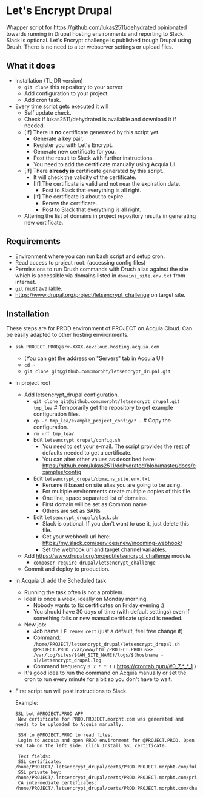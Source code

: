# Let's Encrypt Drupal

Wrapper script for https://github.com/lukas2511/dehydrated opinionated towards running in Drupal hosting environments and reporting to Slack. Slack is optional. Let's Encrypt challenge is published trough Drupal using Drush. There is no need to alter webserver settings or upload files.

## What it does

* Installation (TL;DR version)
  * `git clone` this repository to your server
  * Add configuration to your project.
  * Add cron task.
* Every time script gets executed it will
  * Self update check.
  * Check if lukas2511/dehydrated is available and download it if needed.
  * [If] There is **no** certificate generated by this script yet.
    * Generate a key pair.
    * Register you with Let's Encrypt.
    * Generate new certificate for you.
    * Post the result to Slack with further instructions. 
    * You need to add the certificate manually using Acquia UI.
  * [If] There **already is** certificate generated by this script.
    * It will check the validity of the certificate.
    * [If] The certificate is valid and not near the expiration date.
      * Post to Slack that everything is all right.
    * [If] The certificate is about to expire.
      * Renew the certificate.
      * Post to Slack that everything is all right.
  * Altering the list of domains in project repository results in generating new certificate.

## Requirements

* Environment where you can run bash script and setup cron.
* Read access to project root. (accessing config files)
* Permissions to run Drush commands with Drush alias against the site which is accessible via domains listed in `domains_site.env.txt` from internet.
* `git` must available.
* https://www.drupal.org/project/letsencrypt_challenge on target site.

## Installation

These steps are for PROD environment of PROJECT on Acquia Cloud. Can be easily adapted to other hosting environments.

* `ssh PROJECT.PROD@srv-XXXX.devcloud.hosting.acquia.com`
  * (You can get the address on "Servers" tab in Acquia UI)
  * `cd ~`
  * `git clone git@github.com:morpht/letsencrypt_drupal.git`
* In project root
  * Add letsencrypt_drupal configuration.
    * `git clone git@github.com:morpht/letsencrypt_drupal.git tmp_lea` # Temporarily get the repository to get example configuration files.
    * `cp -r tmp_lea/example_project_config/* .` # Copy the configuration.
    * `rm -rf tmp_lea/`
    * Edit `letsencrypt_drupal/config.sh` 
      * You need to set your e-mail. The script provides the rest of defaults needed to get a certificate.
      * You can alter other values as described here: https://github.com/lukas2511/dehydrated/blob/master/docs/examples/config
    * Edit `letsencrypt_drupal/domains_site.env.txt`
      * Rename it based on site alias you are going to be using.
      * For multiple environments create multiple copies of this file.
      * One line, space separated list of domains.
      * First domain will be set as Common name
      * Others are set as SANs
    * Edit `letsencrypt_drupal/slack.sh`
      * Slack is optional. If you don't want to use it, just delete this file.
      * Get your webhook url here: https://my.slack.com/services/new/incoming-webhook/
      * Set the webhook url and target channel variables.
  * Add https://www.drupal.org/project/letsencrypt_challenge module.
    * `composer require drupal/letsencrypt_challenge`
  * Commit and deploy to production.
* In Acquia UI add the Scheduled task
  * Running the task often is not a problem.
  * Ideal is once a week, ideally on Monday morning.
    * Nobody wants to fix certificates on Friday evening :)
    * You should have 30 days of time (with default settings) even if something fails or new manual certificate upload is needed.
  * New job:
    * Job name: `LE renew cert` (just a default, feel free change it)
    * Command: `/home/PROJECT/letsencrypt_drupal/letsencrypt_drupal.sh @PROJECT.PROD /var/www/html/PROJECT.PROD &>> /var/log/sites/${AH_SITE_NAME}/logs/$(hostname -s)/letsencrypt_drupal.log`
    * Command frequency `0 7 * * 1` ( https://crontab.guru/#0_7_*_*_1 )
  * It's good idea to run the command on Acquia manually or set the cron to run every minute for a bit so you don't have to wait.
* First script run will post instructions to Slack.

  Example:
  ```
  SSL bot @PROJECT.PROD APP
   New certificate for PROD.PROJECT.morpht.com was generated and needs to be uploaded to Acquia manually.
   
   SSH to @PROJECT.PROD to read files.
   Login to Acquia and open PROD environment for @PROJECT.PROD. Open SSL tab on the left side. Click Install SSL certificate.
   
   Text fields:
   SSL certificate: /home/PROJECT/.letsencrypt_drupal/certs/PROD.PROJECT.morpht.com/fullchain.pem
   SSL private key: /home/PROJECT/.letsencrypt_drupal/certs/PROD.PROJECT.morpht.com/privkey.pem
   CA intermediate certificates: /home/PROJECT/.letsencrypt_drupal/certs/PROD.PROJECT.morpht.com/chain.pem
   ```
